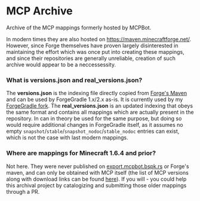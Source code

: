 # MCP Archive
Archive of the MCP mappings formerly hosted by MCPBot.

In modern times they are also hosted on https://maven.minecraftforge.net/. However, since Forge themselves have proven largely disinterested in maintaining the effort which was once put into creating these mappings, and since their repositories are generally unreliable, creation of such archive would appear to be a neccessessity.

### What is versions.json and real_versions.json?

The **versions.json** is the indexing file directly copied from [Forge's Maven](https://maven.minecraftforge.net/de/oceanlabs/mcp/versions.json) and can be used by ForgeGradle 1.x/2.x as-is. It is currently used by my [ForgeGradle fork](https://github.com/juanmuscaria/ForgeGradle). The **real_versions.json** is an updated indexing that obeys the same format and contains all mappings which are actually present in the repository. In can in theory be used for the same purpose, but doing so would require additional changes in ForgeGradle itself, as it assumes no empty `snapshot`/`stable`/`snapshot_nodoc`/`stable_nodoc` entries can exist, which is not the case with last modern mappings.

### Where are mappings for Minecraft 1.6.4 and prior?
Not here. They were never published on [export.mcpbot.bspk.rs](http://export.mcpbot.bspk.rs) or Forge's maven, and can only be obtained with MCP itself (the list of MCP versions along with download links can be found [here](https://minecraft.fandom.com/wiki/Programs_and_editors/Mod_Coder_Pack)). If you will - you could help this archival project by catalogizing and submitting those older mappings through a PR.
